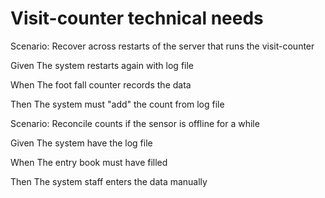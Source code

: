 # Visit-counter technical needs

Scenario: Recover across restarts of the server
that runs the visit-counter

  Given The system restarts again with log file
  
  When The foot fall counter records the data
  
  Then The system must "add" the count from
  log file

Scenario: Reconcile counts if the sensor is offline for a while

  Given The system have the log file
  
  When The entry book must have filled  
  
  Then The system staff enters the data manually
